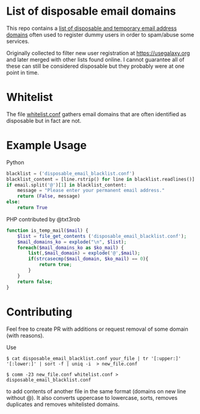 List of disposable email domains
========================

This repo contains a [list of disposable and temporary email address domains](disposable_email_blacklist.conf) often used to register dummy users in order to spam/abuse some services. 

Originally collected to filter new user registration at https://usegalaxy.org and later merged with other lists found online. I cannot guarantee all of these can still be considered disposable but they probably were at one point in time.

Whitelist
=========
The file [whitelist.conf](whitelist.conf) gathers email domains that are often identified as disposable but in fact are not.

Example Usage
=============
Python
```Python
blacklist = ('disposable_email_blacklist.conf')
blacklist_content = [line.rstrip() for line in blacklist.readlines()]
if email.split('@')[1] in blacklist_content:
    message = "Please enter your permanent email address."
    return (False, message)
else:
    return True
```
PHP contributed by @txt3rob
```php
function is_temp_mail($mail) {
    $list = file_get_contents ('disposable_email_blacklist.conf');
    $mail_domains_ko = explode("\n", $list);
    foreach($mail_domains_ko as $ko_mail) {
        list(,$mail_domain) = explode('@',$mail);
        if(strcasecmp($mail_domain, $ko_mail) == 0){
            return true;
        }
    }
    return false;
}
```

Contributing
============
Feel free to create PR with additions or request removal of some domain (with reasons).

Use 

`$ cat disposable_email_blacklist.conf your_file | tr '[:upper:]' '[:lower:]' | sort -f | uniq -i  > new_file.conf`

`$ comm -23 new_file.conf whitelist.conf > disposable_email_blacklist.conf`

to add contents of another file in the same format (domains on new line without @). It also converts uppercase to lowercase, sorts, removes duplicates and removes whitelisted domains.
